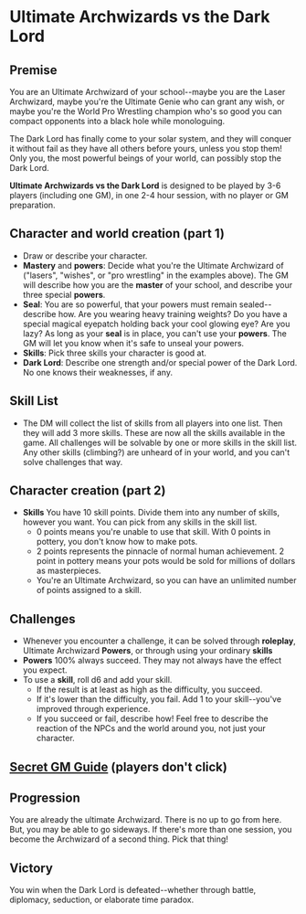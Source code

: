 # Ultimate Archwizards vs the Dark Lord
## Premise
You are an Ultimate Archwizard of your school--maybe you are the Laser Archwizard, maybe you're the Ultimate Genie who can grant any wish, or maybe you're the World Pro Wrestling champion who's so good you can compact opponents into a black hole while monologuing.

The Dark Lord has finally come to your solar system, and they will conquer it without fail as they have all others before yours, unless you stop them! Only you, the most powerful beings of your world, can possibly stop the Dark Lord.

**Ultimate Archwizards vs the Dark Lord** is designed to be played by 3-6 players (including one GM), in one 2-4 hour session, with no player or GM preparation.

## Character and world creation (part 1)
 - Draw or describe your character.
 - **Mastery** and **powers**: Decide what you're the Ultimate Archwizard of ("lasers", "wishes", or "pro wrestling" in the examples above). The GM will describe how you are the **master** of your school, and describe your three special **powers**.
 - **Seal**: You are so powerful, that your powers must remain sealed--describe how. Are you wearing heavy  training weights? Do you have a special magical eyepatch holding back your cool glowing eye? Are you lazy? As long as your **seal** is in place, you can't use your **powers**. The GM will let you know when it's safe to unseal your powers.
 - **Skills**: Pick three skills your character is good at.
 - **Dark Lord**: Describe one strength and/or special power of the Dark Lord. No one knows their weaknesses, if any.

## Skill List
 - The DM will collect the list of skills from all players into one list. Then they will add 3 more skills. These are now all the skills available in the game. All challenges will be solvable by one or more skills in the skill list. Any other skills (climbing?) are unheard of in your world, and you can't solve challenges that way.

## Character creation (part 2)
 - **Skills** You have 10 skill points. Divide them into any number of skills, however you want. You can pick from any skills in the skill list.
    - 0 points means you're unable to use that skill. With 0 points in pottery, you don't know how to make pots.
    - 2 points represents the pinnacle of normal human achievement. 2 point in pottery means your pots would be sold for millions of dollars as masterpieces.
    - You're an Ultimate Archwizard, so you can have an unlimited number of points assigned to a skill.

## Challenges
 - Whenever you encounter a challenge, it can be solved through **roleplay**, Ultimate Archwizard **Powers**, or through using your ordinary **skills**
 - **Powers** 100% always succeed. They may not always have the effect you expect.
 - To use a **skill**, roll d6 and add your skill.
    - If the result is at least as high as the difficulty, you succeed.
    - If it's lower than the difficulty, you fail. Add 1 to your skill--you've improved through experience.
    - If you succeed or fail, describe how! Feel free to describe the reaction of the NPCs and the world around you, not just your character.

## [Secret GM Guide](ultimate_archwizard_gm.md) (players don't click)

## Progression
You are already the ultimate Archwizard. There is no up to go from here. But, you may be able
 to go sideways. If there's more than one session, you become the Archwizard of a second thing. Pick that
thing!

## Victory
You win when the Dark Lord is defeated--whether through battle, diplomacy, seduction, or elaborate time paradox.
